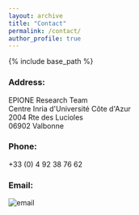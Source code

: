 ```yaml
---
layout: archive
title: "Contact"
permalink: /contact/
author_profile: true
---
```


{% include base_path %}

### Address:

EPIONE Research Team\
Centre Inria d'Université Côte d'Azur\
2004 Rte des Lucioles\
06902 Valbonne

### Phone:
+33 (0) 4 92 38 76 62

### Email:
<img src=https://github.com/marcolorenzi/marcolorenzi.github.io/blob/master/img/text1.png alt="email">



